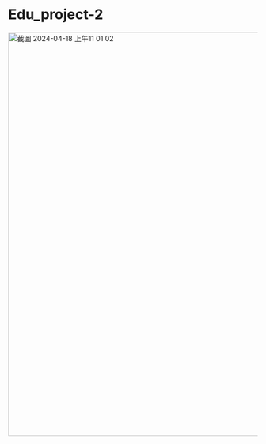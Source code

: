 # Edu_project-2

<img width="815" alt="截圖 2024-04-18 上午11 01 02" src="https://github.com/Lingsinghuang790/Edu_project-2/assets/104068065/b5fdbdd7-9f4f-4bf1-bc7e-02a310b63cb2">
